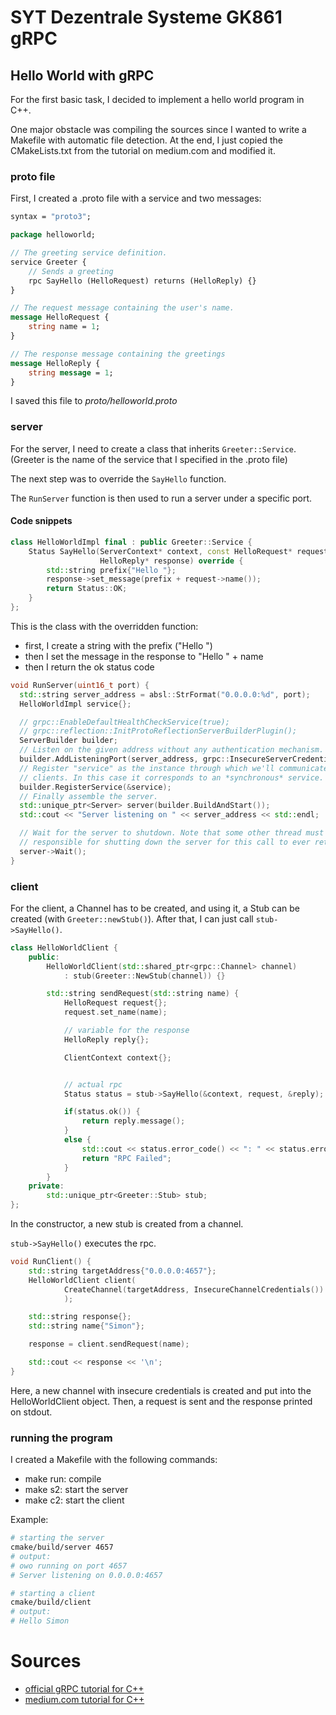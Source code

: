 # SYT Dezentrale Systeme GK861 gRPC

## Hello World with gRPC

For the first basic task, I decided to implement a hello world program in C++.

One major obstacle was compiling the sources since I wanted to write a Makefile with automatic file detection.
At the end, I just copied the CMakeLists.txt from the tutorial on medium.com and modified it.

### proto file

First, I created a .proto file with a service and two messages:

```proto
syntax = "proto3";

package helloworld;

// The greeting service definition.
service Greeter {
    // Sends a greeting
    rpc SayHello (HelloRequest) returns (HelloReply) {}
}

// The request message containing the user's name.
message HelloRequest {
    string name = 1;
}

// The response message containing the greetings
message HelloReply {
    string message = 1;
}
```

I saved this file to *proto/helloworld.proto*

### server

For the server, I need to create a class that inherits `Greeter::Service`.
(Greeter is the name of the service that I specified in the .proto file)

The next step was to override the `SayHello` function.

The `RunServer` function is then used to run a server under a specific port.

#### Code snippets

```cpp
class HelloWorldImpl final : public Greeter::Service {
    Status SayHello(ServerContext* context, const HelloRequest* request,
                    HelloReply* response) override {
        std::string prefix{"Hello "};
        response->set_message(prefix + request->name());
        return Status::OK;
    }
};
```

This is the class with the overridden function:
- first, I create a string with the prefix ("Hello ")
- then I set the message in the response to "Hello " + name
- then I return the ok status code

```cpp
void RunServer(uint16_t port) {
  std::string server_address = absl::StrFormat("0.0.0.0:%d", port);
  HelloWorldImpl service{};

  // grpc::EnableDefaultHealthCheckService(true);
  // grpc::reflection::InitProtoReflectionServerBuilderPlugin();
  ServerBuilder builder;
  // Listen on the given address without any authentication mechanism.
  builder.AddListeningPort(server_address, grpc::InsecureServerCredentials());
  // Register "service" as the instance through which we'll communicate with
  // clients. In this case it corresponds to an *synchronous* service.
  builder.RegisterService(&service);
  // Finally assemble the server.
  std::unique_ptr<Server> server(builder.BuildAndStart());
  std::cout << "Server listening on " << server_address << std::endl;

  // Wait for the server to shutdown. Note that some other thread must be
  // responsible for shutting down the server for this call to ever return.
  server->Wait();
}
```

### client

For the client, a Channel has to be created, and using it, a Stub can be created (with `Greeter::newStub()`).
After that, I can just call `stub->SayHello()`.

```cpp
class HelloWorldClient {
    public:
        HelloWorldClient(std::shared_ptr<grpc::Channel> channel) 
            : stub(Greeter::NewStub(channel)) {}

        std::string sendRequest(std::string name) {
            HelloRequest request{};
            request.set_name(name);

            // variable for the response
            HelloReply reply{};

            ClientContext context{};


            // actual rpc
            Status status = stub->SayHello(&context, request, &reply);

            if(status.ok()) {
                return reply.message();
            }
            else {
                std::cout << status.error_code() << ": " << status.error_message() << '\n';
                return "RPC Failed";
            }
        }
    private:
        std::unique_ptr<Greeter::Stub> stub;
};
```

In the constructor, a new stub is created from a channel.

`stub->SayHello()` executes the rpc.

```cpp
void RunClient() {
    std::string targetAddress{"0.0.0.0:4657"};
    HelloWorldClient client(
            CreateChannel(targetAddress, InsecureChannelCredentials())
            );

    std::string response{};
    std::string name{"Simon"};

    response = client.sendRequest(name);

    std::cout << response << '\n';
}
```

Here, a new channel with insecure credentials is created and put into the HelloWorldClient object.
Then, a request is sent and the response printed on stdout.


### running the program

I created a Makefile with the following commands:
- make run: compile
- make s2: start the server
- make c2: start the client

Example:  
```bash
# starting the server
cmake/build/server 4657
# output:
# owo running on port 4657
# Server listening on 0.0.0.0:4657

# starting a client
cmake/build/client
# output:
# Hello Simon
```


# Sources

- [official gRPC tutorial for C++](https://grpc.io/docs/languages/cpp/basics/)
- [medium.com tutorial for C++](https://medium.com/@shradhasehgal/get-started-with-grpc-in-c-36f1f39367f4)

